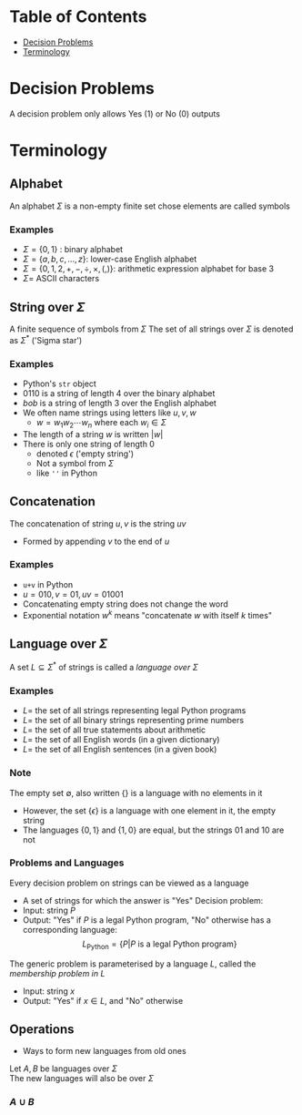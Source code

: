 # Table of Contents
- [Decision Problems](<# Decision Problems>)
- [Terminology](<#Terminology>)


# Decision Problems
A decision problem only allows Yes (1) or No (0) outputs

# Terminology
## Alphabet
An alphabet $\Sigma$ is a non-empty finite set chose elements are called symbols
### Examples
- $\Sigma = \lbrace0,1\rbrace$ : binary alphabet
- $\Sigma = \lbrace a,b,c,\dots,z\rbrace$: lower-case English alphabet
- $\Sigma=\lbrace 0,1,2,+,-,\div,\times,(,)\rbrace$: arithmetic expression alphabet for base 3
- $\Sigma=$ ASCII characters
## String over $\Sigma$
A finite sequence of symbols from $\Sigma$
The set of all strings over $\Sigma$ is denoted as $\Sigma^*$ ('Sigma star')
### Examples
- Python's `str` object
- $0110$ is a string of length 4 over the binary alphabet
- $bob$ is a string of length 3 over the English alphabet
- We often name strings using letters like $u,v,w$ 
	- $w=w_1w_2\cdots w_n$ where each $w_i\in\Sigma$
- The length of a string $w$ is written $|w|$
- There is only one string of length 0
	- denoted $\epsilon$ ('empty string')
	- Not a symbol from $\Sigma$
	- like `''` in Python
## Concatenation
The concatenation of string $u,v$ is the string $uv$
- Formed by appending $v$ to the end of $u$
### Examples
- `u+v` in Python
- $u=010,v=01,uv=01001$
- Concatenating empty string does not change the word
- Exponential notation $w^k$ means "concatenate $w$ with itself $k$ times"
## Language over $\Sigma$
A set $L\subseteq \Sigma^*$ of strings is called a *language over $\Sigma$*
### Examples
- $L=$ the set of all strings representing legal Python programs
- $L=$ the set of all binary strings representing prime numbers
- $L=$ the set of all true statements about arithmetic
- $L=$ the set of all English words (in a given dictionary)
- $L=$ the set of all English sentences (in a given book)
### Note
The empty set $\emptyset$, also written {} is a language with no elements in it
- However, the set $\lbrace\epsilon\rbrace$ is a language with one element in it, the empty string
- The languages $\lbrace0,1\rbrace$ and $\lbrace1,0\rbrace$ are equal, but the strings $01$ and $10$ are not
### Problems and Languages
Every decision problem on strings can be viewed as a language
- A set of strings for which the answer is "Yes"
Decision problem:
- Input: string $P$
- Output: "Yes" if $P$ is a legal Python program, "No"
 otherwise
has a corresponding language:
$$L_{\text{Python}}=\lbrace P|P\text{ is a legal Python program}\rbrace$$

The generic problem is parameterised by a language $L$, called the *membership problem in* $L$
- Input: string $x$
- Output: "Yes" if $x\in L$, and "No" otherwise

## Operations
- Ways to form new languages from old ones

Let $A,B$ be languages over $\Sigma$  
The new languages will also be over $\Sigma$

### $A\cup B$
